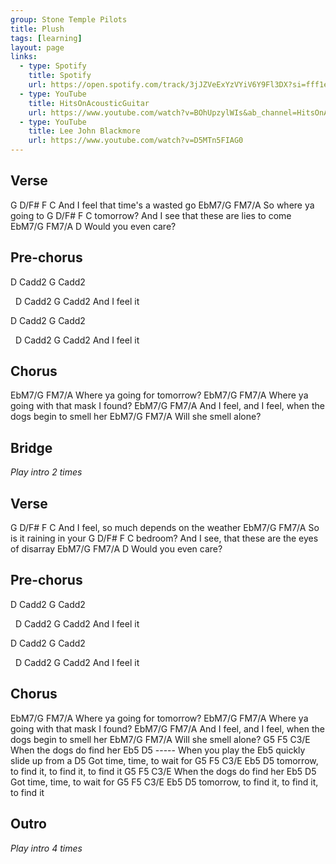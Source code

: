 ```yaml
---
group: Stone Temple Pilots
title: Plush
tags: [learning]
layout: page
links: 
  - type: Spotify 
    title: Spotify
    url: https://open.spotify.com/track/3jJZVeExYzVYiV6Y9Fl3DX?si=fff1e954587b4417
  - type: YouTube
    title: HitsOnAcousticGuitar
    url: https://www.youtube.com/watch?v=BOhUpzylWIs&ab_channel=HitsOnAcousticGuitar
  - type: YouTube
    title: Lee John Blackmore
    url: https://www.youtube.com/watch?v=D5MTn5FIAG0
---
```


## Verse

G      D/F#      F               C
 And I feel that time's a wasted go
EbM7/G             FM7/A
 So where ya going to
G                D/F#     F                 C
 tomorrow? And I see that these are lies to come
EbM7/G         FM7/A  D
 Would you even care?

## Pre-chorus

D Cadd2 G Cadd2

&nbsp;     D     Cadd2 G Cadd2
 And I feel it

D Cadd2 G Cadd2

&nbsp;     D    Cadd2 G Cadd2
And I feel it

## Chorus

EbM7/G              FM7/A
 Where ya going for tomorrow?
EbM7/G                    FM7/A
 Where ya going with that mask I found?
EbM7/G                            FM7/A
 And I feel, and I feel, when the dogs begin to smell her
EbM7/G             FM7/A
 Will she smell alone?

## Bridge

*Play intro 2 times*

## Verse

G      D/F#     F                   C
 And I feel, so much depends on the weather
EbM7/G               FM7/A
 So is it raining in your
G               D/F#     F                      C
 bedroom? And I see, that these are the eyes of disarray
EbM7/G         FM7/A  D
 Would you even care?

## Pre-chorus

D Cadd2 G Cadd2

&nbsp;     D     Cadd2 G Cadd2
 And I feel it

D Cadd2 G Cadd2

&nbsp;     D    Cadd2 G Cadd2
And I feel it

## Chorus

EbM7/G              FM7/A
 Where ya going for tomorrow?
EbM7/G                    FM7/A
 Where ya going with that mask I found?
EbM7/G                            FM7/A
 And I feel, and I feel, when the dogs begin to smell her
EbM7/G             FM7/A
 Will she smell alone?
G5        F5              C3/E
 When the dogs do find her
           Eb5          D5               ----- When you play the Eb5 quickly slide up from a D5
 Got time, time, to wait for
G5        F5          C3/E       Eb5 D5
 tomorrow, to find it, to find it, to find it
G5        F5              C3/E
 When the dogs do find her
           Eb5          D5
 Got time, time, to wait for
G5        F5          C3/E        Eb5       D5
 tomorrow, to find it, to find it,    to find it

## Outro

*Play intro 4 times*
